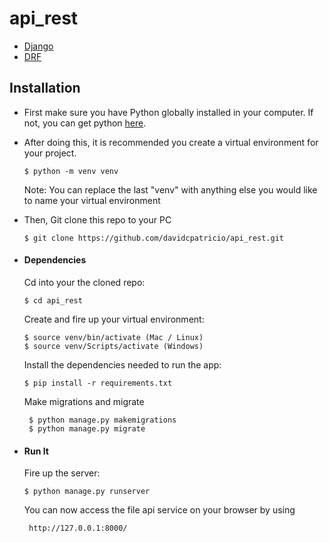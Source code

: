 # api_rest

* [Django](https://www.djangoproject.com/)
* [DRF](https://www.django-rest-framework.org/)


## Installation
* First make sure you have Python globally installed in your computer. If not, you can get python [here](https://www.python.org).
* After doing this, it is recommended you create a virtual environment for your project.

      $ python -m venv venv

    Note: You can replace the last "venv" with anything else you would like to name your virtual environment
* Then, Git clone this repo to your PC
  
      $ git clone https://github.com/davidcpatricio/api_rest.git

* #### Dependencies
    Cd into your the cloned repo:
  
      $ cd api_rest
  
    Create and fire up your virtual environment:
  
      $ source venv/bin/activate (Mac / Linux)
      $ source venv/Scripts/activate (Windows)
  
    Install the dependencies needed to run the app:
  
      $ pip install -r requirements.txt
  
    Make migrations and migrate
  
       $ python manage.py makemigrations
       $ python manage.py migrate

* #### Run It
    Fire up the server:
  
      $ python manage.py runserver
  
    You can now access the file api service on your browser by using
  
       http://127.0.0.1:8000/
